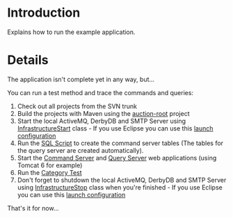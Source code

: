 # Introduction #

Explains how to run the example application.

# Details #

The application isn't complete yet in any way, but...

You can run a test method and trace the commands and queries:

  1. Check out all projects from the SVN trunk
  1. Build the projects with Maven using the [auction-root](http://code.google.com/p/axon-auction-example/source/browse/#svn/trunk/auction-root) project
  1. Start the local ActiveMQ, DerbyDB and SMTP Server using [InfrastructureStart](http://code.google.com/p/axon-auction-example/source/browse/trunk/auction-infrastructure/src/main/java/org/fuin/auction/infrastructure/InfrastructureStart.java) class - If you use Eclipse you can use this [launch configuration](http://code.google.com/p/axon-auction-example/source/browse/trunk/auction-infrastructure/Start+Auction+Infrastructure.launch)
  1. Run the [SQL Script](http://code.google.com/p/axon-auction-example/source/browse/trunk/auction-command-server/src/main/sql/create-db.sql) to create the command server tables (The tables for the query server are created automatically).
  1. Start the [Command Server](http://code.google.com/p/axon-auction-example/source/browse/trunk/#trunk/auction-command-server) and [Query Server](http://code.google.com/p/axon-auction-example/source/browse/trunk/#trunk/auction-query-server) web applications (using Tomcat 6 for example)
  1. Run the [Category Test](http://code.google.com/p/axon-auction-example/source/browse/trunk/auction-client-test/src/test/java/org/fuin/auction/client/test/CategoryUseCaseTest.java)
  1. Don't forget to shutdown the local ActiveMQ, DerbyDB and SMTP Server using [InfrastructureStop](http://code.google.com/p/axon-auction-example/source/browse/trunk/auction-infrastructure/src/main/java/org/fuin/auction/infrastructure/InfrastructureStop.java) class when you're finished - If you use Eclipse you can use this [launch configuration](http://code.google.com/p/axon-auction-example/source/browse/trunk/auction-infrastructure/Stop+Auction+Infrastructure.launch)

That's it for now...